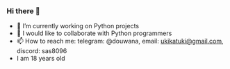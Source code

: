 ### Hi there 👋

<!--
**ukizet/ukizet** is a ✨ _special_ ✨ repository because its `README.md` (this file) appears on your GitHub profile.

Here are some ideas to get you started:

- 🔭 I’m currently working on ...
- 🌱 I’m currently learning ...
- 👯 I’m looking to collaborate on ...
- 🤔 I’m looking for help with ...
- 💬 Ask me about ...
- 📫 How to reach me: ...
- 😄 Pronouns: ...
- ⚡ Fun fact: ...
-->
- 🔭 I’m currently working on Python projects
- 👯 I would like to collaborate with Python programmers
- 📫 How to reach me: telegram: @douwana, email: ukikatuki@gmail.com, discord: sas8096
- I am 18 years old

